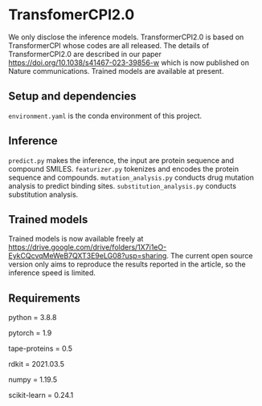 # TransfomerCPI2.0

  We only disclose the inference models. TransformerCPI2.0 is based on TransformerCPI whose codes are all released. The details of TransformerCPI2.0 are described in our paper https://doi.org/10.1038/s41467-023-39856-w which is now published on Nature communications. Trained models are available at present.

## Setup and dependencies 
`environment.yaml` is the conda environment of this project.

## Inference
`predict.py` makes the inference, the input are protein sequence and compound SMILES. `featurizer.py` tokenizes and encodes the protein sequence and compounds. `mutation_analysis.py` conducts drug mutation analysis to predict binding sites. `substitution_analysis.py` conducts substitution analysis.

## Trained models
Trained models is now available freely at https://drive.google.com/drive/folders/1X7i1eO-EykCQcvqMeWeB7QXT3E9eLG08?usp=sharing. The current open source version only aims to reproduce the results reported in the article, so the inference speed is limited.

## Requirements
python = 3.8.8 

pytorch = 1.9 

tape-proteins = 0.5 

rdkit = 2021.03.5 

numpy = 1.19.5 

scikit-learn = 0.24.1 

